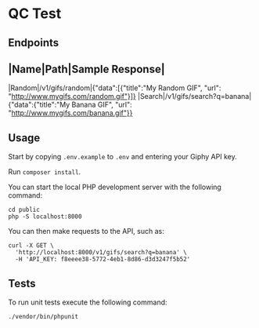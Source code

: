 # QC Test

## Endpoints

|Name|Path|Sample Response|
---------------------------
|Random|/v1/gifs/random|{"data":[{"title":"My Random GIF", "url": "http://www.mygifs.com/random.gif"}]}
|Search|/v1/gifs/search?q=banana|{"data":{"title":"My Banana GIF", "url": "http://www.mygifs.com/banana.gif"}}

## Usage

Start by copying `.env.example` to `.env` and entering your Giphy API key.

Run `composer install`.

You can start the local PHP development server with the following command:

```
cd public
php -S localhost:8000
```

You can then make requests to the API, such as:

```
curl -X GET \
  'http://localhost:8000/v1/gifs/search?q=banana' \
  -H 'API_KEY: f8eeee38-5772-4eb1-8d86-d3d3247f5b52'
```

## Tests

To run unit tests execute the following command:

```
./vendor/bin/phpunit
```

